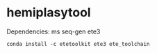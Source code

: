 # hemiplasytool

Dependencies:
ms
seq-gen
ete3 

```
conda install -c etetoolkit ete3 ete_toolchain
```